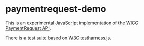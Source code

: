# paymentrequest-demo
This is an experimental JavaScript implementation of the [WICG PaymentRequest API](http://wicg.github.io/paymentrequest/specs/paymentrequest.html).

There is a [test suite](http://github.adrianba.net/paymentrequest-demo/payment-tests.html) based on [W3C testharness.js](https://github.com/w3c/testharness.js).
